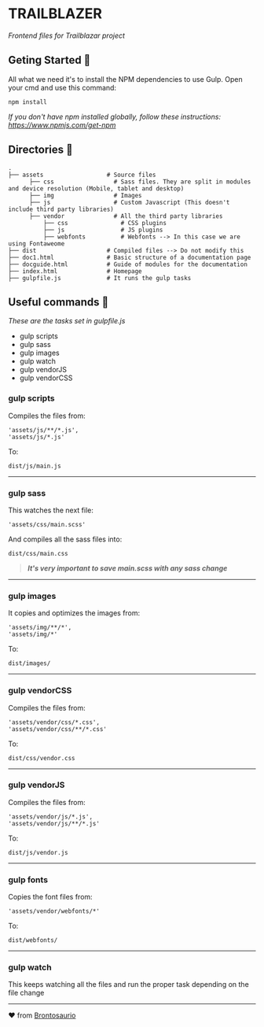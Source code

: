 # TRAILBLAZER 

_Frontend files for Trailblazar project_

## Geting Started 🚀

All what we need it's to install the NPM dependencies to use Gulp. Open your cmd and use this command:

```
npm install
```

_If you don't have npm installed globally, follow these instructions: https://www.npmjs.com/get-npm_

## Directories 📁
    .
    ├── assets                  # Source files 
          ├── css                 # Sass files. They are split in modules and device resolution (Mobile, tablet and desktop)
          ├── img                 # Images
          ├── js                  # Custom Javascript (This doesn't include third party libraries)
          ├── vendor              # All the third party libraries
              ├── css               # CSS plugins
              ├── js                # JS plugins
              ├── webfonts          # Webfonts --> In this case we are using Fontaweome
    ├── dist                    # Compiled files --> Do not modify this 
    ├── doc1.html               # Basic structure of a documentation page
    ├── docguide.html           # Guide of modules for the documentation
    ├── index.html              # Homepage
    ├── gulpfile.js             # It runs the gulp tasks



## Useful commands 💾

_These are the tasks set in gulpfile.js_

* gulp scripts
* gulp sass
* gulp images
* gulp watch
* gulp vendorJS
* gulp vendorCSS


### gulp scripts 

Compiles the files from:

```
'assets/js/**/*.js', 
'assets/js/*.js'
```

To:

```
dist/js/main.js
```

___


### gulp sass 

This watches the next file:

```
'assets/css/main.scss'
```

And compiles all the sass files into:

```
dist/css/main.css
```

> ***It's very important to save main.scss with any sass change***


___


### gulp images

It copies and optimizes the images from:

```
'assets/img/**/*', 
'assets/img/*'
```

To:

```
dist/images/
```

___


### gulp vendorCSS 

Compiles the files from:

```
'assets/vendor/css/*.css', 
'assets/vendor/css/**/*.css'
```

To:

```
dist/css/vendor.css
```

___


### gulp vendorJS

Compiles the files from:

```
'assets/vendor/js/*.js', 
'assets/vendor/js/**/*.js'
```

To:

```
dist/js/vendor.js
```

___


### gulp fonts

Copies the font files from:

```
'assets/vendor/webfonts/*'
```

To:

```
dist/webfonts/
```

___


### gulp watch

This keeps watching all the files and run the proper task depending on the file change


___


❤️ from [Brontosaurio](https://www.brontosaurio.com.ar)
